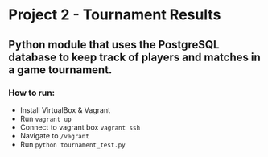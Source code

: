 # Project 2 - Tournament Results

## Python module that uses the PostgreSQL database to keep track of players and matches in a game tournament.

### How to run:
 * Install VirtualBox & Vagrant
 * Run ```vagrant up```
 * Connect to vagrant box ```vagrant ssh```
 * Navigate to ``` /vagrant ```
 * Run ```python tournament_test.py```
